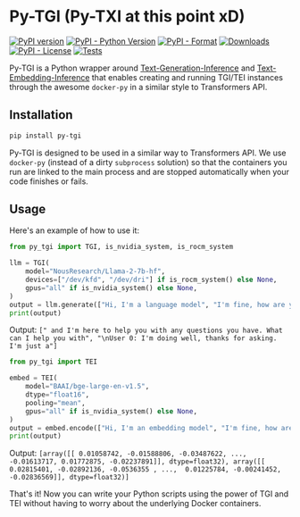 # Py-TGI (Py-TXI at this point xD)

[![PyPI version](https://badge.fury.io/py/py-tgi.svg)](https://badge.fury.io/py/py-tgi)
[![PyPI - Python Version](https://img.shields.io/pypi/pyversions/py-tgi)](https://pypi.org/project/py-tgi/)
[![PyPI - Format](https://img.shields.io/pypi/format/py-tgi)](https://pypi.org/project/py-tgi/)
[![Downloads](https://pepy.tech/badge/py-tgi)](https://pepy.tech/project/py-tgi)
[![PyPI - License](https://img.shields.io/pypi/l/py-tgi)](https://pypi.org/project/py-tgi/)
[![Tests](https://github.com/IlyasMoutawwakil/py-tgi/actions/workflows/tests.yaml/badge.svg)](https://github.com/IlyasMoutawwakil/py-tgi/actions/workflows/tests.yaml)

Py-TGI is a Python wrapper around [Text-Generation-Inference](https://github.com/huggingface/text-generation-inference) and [Text-Embedding-Inference](https://github.com/huggingface/text-embeddings-inference) that enables creating and running TGI/TEI instances through the awesome `docker-py` in a similar style to Transformers API.

## Installation

```bash
pip install py-tgi
```

Py-TGI is designed to be used in a similar way to Transformers API. We use `docker-py` (instead of a dirty `subprocess` solution) so that the containers you run are linked to the main process and are stopped automatically when your code finishes or fails.

## Usage

Here's an example of how to use it:

```python
from py_tgi import TGI, is_nvidia_system, is_rocm_system

llm = TGI(
    model="NousResearch/Llama-2-7b-hf",
    devices=["/dev/kfd", "/dev/dri"] if is_rocm_system() else None,
    gpus="all" if is_nvidia_system() else None,
)
output = llm.generate(["Hi, I'm a language model", "I'm fine, how are you?"])
print(output)
```

Output: ```[" and I'm here to help you with any questions you have. What can I help you with", "\nUser 0: I'm doing well, thanks for asking. I'm just a"]```

```python
from py_tgi import TEI

embed = TEI(
    model="BAAI/bge-large-en-v1.5",
    dtype="float16",
    pooling="mean",
    gpus="all" if is_nvidia_system() else None,
)
output = embed.encode(["Hi, I'm an embedding model", "I'm fine, how are you?"])
print(output)
```

Output: ```[array([[ 0.01058742, -0.01588806, -0.03487622, ..., -0.01613717,
         0.01772875, -0.02237891]], dtype=float32), array([[ 0.02815401, -0.02892136, -0.0536355 , ...,  0.01225784,
        -0.00241452, -0.02836569]], dtype=float32)]```

That's it! Now you can write your Python scripts using the power of TGI and TEI without having to worry about the underlying Docker containers.
